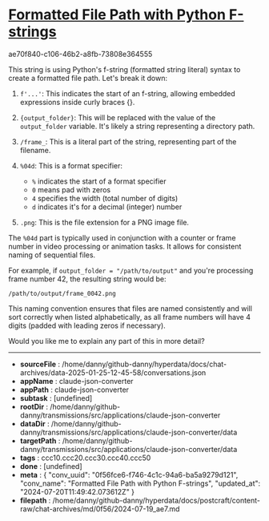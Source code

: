 # [Formatted File Path with Python F-strings](https://claude.ai/chat/0f56fce6-f746-4c1c-94a6-ba5a9279d121)

ae70f840-c106-46b2-a8fb-73808e364555

 This string is using Python's f-string (formatted string literal) syntax to create a formatted file path. Let's break it down:

1. `f'...'`: This indicates the start of an f-string, allowing embedded expressions inside curly braces {}.

2. `{output_folder}`: This will be replaced with the value of the `output_folder` variable. It's likely a string representing a directory path.

3. `/frame_`: This is a literal part of the string, representing part of the filename.

4. `%04d`: This is a format specifier:
   - `%` indicates the start of a format specifier
   - `0` means pad with zeros
   - `4` specifies the width (total number of digits)
   - `d` indicates it's for a decimal (integer) number

5. `.png`: This is the file extension for a PNG image file.

The `%04d` part is typically used in conjunction with a counter or frame number in video processing or animation tasks. It allows for consistent naming of sequential files.

For example, if `output_folder = "/path/to/output"` and you're processing frame number 42, the resulting string would be:

`/path/to/output/frame_0042.png`

This naming convention ensures that files are named consistently and will sort correctly when listed alphabetically, as all frame numbers will have 4 digits (padded with leading zeros if necessary).

Would you like me to explain any part of this in more detail?

---

* **sourceFile** : /home/danny/github-danny/hyperdata/docs/chat-archives/data-2025-01-25-12-45-58/conversations.json
* **appName** : claude-json-converter
* **appPath** : claude-json-converter
* **subtask** : [undefined]
* **rootDir** : /home/danny/github-danny/transmissions/src/applications/claude-json-converter
* **dataDir** : /home/danny/github-danny/transmissions/src/applications/claude-json-converter/data
* **targetPath** : /home/danny/github-danny/transmissions/src/applications/claude-json-converter/data
* **tags** : ccc10.ccc20.ccc30.ccc40.ccc50
* **done** : [undefined]
* **meta** : {
  "conv_uuid": "0f56fce6-f746-4c1c-94a6-ba5a9279d121",
  "conv_name": "Formatted File Path with Python F-strings",
  "updated_at": "2024-07-20T11:49:42.073612Z"
}
* **filepath** : /home/danny/github-danny/hyperdata/docs/postcraft/content-raw/chat-archives/md/0f56/2024-07-19_ae7.md